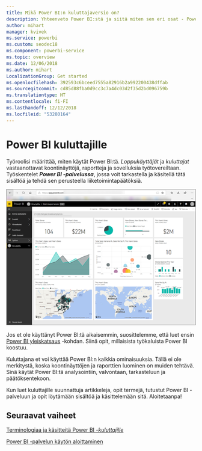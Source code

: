 ```yaml
---
title: Mikä Power BI:n kuluttajaversio on?
description: Yhteenveto Power BI:stä ja siitä miten sen eri osat - Power BI Desktop, Power BI -palvelu, Power BI -mobiilisovellus, raporttipalvelin, Power BI Embedded - toimivat yhdessä.
author: mihart
manager: kvivek
ms.service: powerbi
ms.custom: seodec18
ms.component: powerbi-service
ms.topic: overview
ms.date: 12/06/2018
ms.author: mihart
LocalizationGroup: Get started
ms.openlocfilehash: 392593c6bceed7555a82916b2a992200438dffab
ms.sourcegitcommit: cd85d88fba0d9cc3c7a4dc03d2f35d2bd096759b
ms.translationtype: HT
ms.contentlocale: fi-FI
ms.lasthandoff: 12/12/2018
ms.locfileid: "53280164"
---
```

# <a name="power-bi-for-consumers"></a>Power BI kuluttajille
Työroolisi määrittää, miten käytät Power BI:tä. *Loppukäyttäjät* ja *kuluttajat* vastaanottavat koontinäyttöjä, raportteja ja sovelluksia työtovereiltaan. Työskentelet ***Power BI -palvelussa***, jossa voit tarkastella ja käsitellä tätä sisältöä ja tehdä sen perusteella liiketoimintapäätöksiä.

![Power BI -koontinäyttö](media/end-user-consumer/power-bi-service.png)

Jos et ole käyttänyt Power BI:tä aikaisemmin, suosittelemme, että luet ensin [Power BI yleiskatsaus](../power-bi-overview.md) -kohdan. Siinä opit, millaisista työkaluista Power BI koostuu.

Kuluttajana et voi käyttää Power BI:n kaikkia ominaisuuksia. Tällä ei ole merkitystä, koska koontinäyttöjen ja raporttien luominen on muiden tehtävä. Sinä käytät Power BI:tä analysointiin, valvontaan, tarkasteluun ja päätöksentekoon.

Kun luet kuluttajille suunnattuja artikkeleja, opit termejä, tutustut Power BI -palveluun ja opit löytämään sisältöä ja käsittelemään sitä.  Aloitetaanpa!

## <a name="next-steps"></a>Seuraavat vaiheet

[Terminologiaa ja käsitteitä Power BI *-kuluttajille*](end-user-basic-concepts.md)

<!-- [Get started guide for *consumers*] -->
[Power BI -palvelun käytön aloittaminen](../service-get-started.md)


